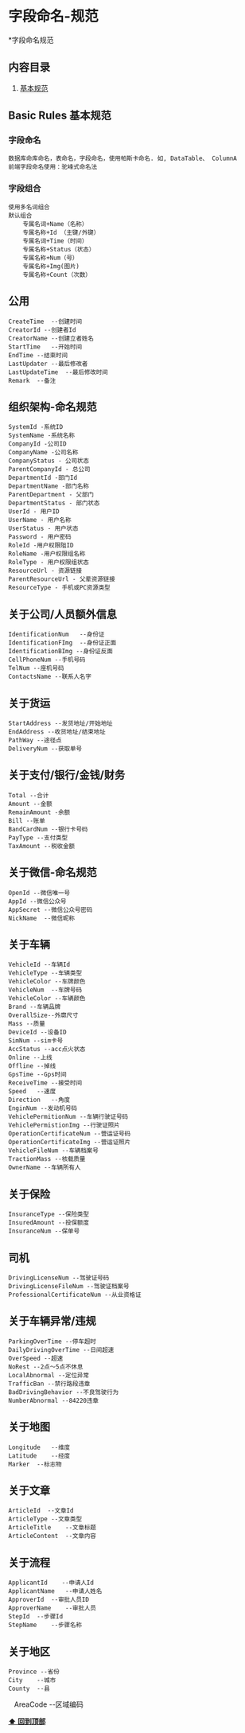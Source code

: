 # 字段命名-规范

*字段命名规范

## 内容目录

  1. [基本规范](#basic-rules-基本规范)
## Basic Rules 基本规范
### 字段命名
    数据库命库命名，表命名，字段命名，使用帕斯卡命名. 如, DataTable、 ColumnA
    前端字段命名使用：驼峰式命名法
### 字段组合
    使用多名词组合
    默认组合
        专属名词+Name（名称）
        专属名称+Id （主键/外键）
        专属名词+Time（时间）
        专属名称+Status（状态）
        专属名称+Num（号）
        专属名称+Img(图片)
        专属名称+Count（次数）
## 公用
    CreateTime  --创建时间
    CreatorId --创建者Id
    CreatorName --创建立者姓名
    StartTime   --开始时间
    EndTime --结束时间
    LastUpdater --最后修改者
    LastUpdateTime  --最后修改时间
    Remark  --备注
## 组织架构-命名规范
    SystemId -系统ID
    SystemName -系统名称
    CompanyId -公司ID
    CompanyName -公司名称
    CompanyStatus - 公司状态 
    ParentCompanyId - 总公司
    DepartmentId -部门Id
    DepartmentName -部门名称
    ParentDepartment - 父部门
    DepartmentStatus - 部门状态
    UserId - 用户ID
    UserName - 用户名称
    UserStatus - 用户状态
    Password - 用户密码
    RoleId -用户权限阻ID
    RoleName -用户权限组名称
    RoleType - 用户权限组状态
    ResourceUrl - 资源链接
    ParentResourceUrl - 父辈资源链接
    ResourceType - 手机或PC资源类型
## 关于公司/人员额外信息
    IdentificationNum   --身份证
    IdentificationFImg  --身份证正面
    IdentificationBImg --身份证反面
    CellPhoneNum --手机号码
    TelNum --座机号码
    ContactsName --联系人名字
## 关于货运
    StartAddress --发货地址/开始地址
    EndAddress --收货地址/结束地址
    PathWay --途径点
    DeliveryNum --获取单号
## 关于支付/银行/金钱/财务
    Total --合计
    Amount --金额
    RemainAmount -余额
    Bill --账单
    BandCardNum --银行卡号码
    PayType --支付类型
    TaxAmount --税收金额
## 关于微信-命名规范
    OpenId --微信唯一号
    AppId --微信公众号 
    AppSecret --微信公众号密码
    NickName  --微信昵称
## 关于车辆
    VehicleId --车辆Id
    VehicleType --车辆类型
    VehicleColor --车牌颜色
    VehicleNum  --车牌号码  
    VehicleColor --车辆颜色
    Brand --车辆品牌
    OverallSize--外廓尺寸
    Mass --质量
    DeviceId --设备ID
    SimNum --sim卡号
    AccStatus --acc点火状态
    Online --上线
    Offline --掉线
    GpsTime --Gps时间
    ReceiveTime --接受时间
    Speed   --速度
    Direction   --角度
    EnginNum --发动机号码
    VehiclePermitionNum --车辆行驶证号码
    VehiclePermistionImg --行驶证照片
    OperationCertificateNum --营运证号码
    OperationCertificateImg --营运证照片
    VehicleFileNum --车辆档案号
    TractionMass --核载质量
    OwnerName --车辆所有人   
## 关于保险
    InsuranceType --保险类型
    InsuredAmount --投保额度
    InsuranceNum --保单号
## 司机
    DrivingLicenseNum --驾驶证号码
    DrivingLicenseFileNum --驾驶证档案号
    ProfessionalCertificateNum --从业资格证    
## 关于车辆异常/违规
    ParkingOverTime --停车超时
    DailyDrivingOverTime --日间超速
    OverSpeed --超速
    NoRest --2点～5点不休息
    LocalAbnormal --定位异常
    TrafficBan --禁行路段违章
    BadDrivingBehavior --不良驾驶行为
    NumberAbnormal --84220违章
## 关于地图
    Longitude   --维度
    Latitude    --经度
    Marker  --标志物
## 关于文章
    ArticleId  --文章Id
    ArticleType --文章类型
    ArticleTitle    --文章标题
    ArticleContent  --文章内容
## 关于流程
    ApplicantId    --申请人Id
    ApplicantName   --申请人姓名
    ApproverId  --审批人员ID
    ApproverName    --审批人员
    StepId  --步骤Id
    StepName    --步骤名称
## 关于地区
    Province --省份
    City    --城市
    County  --县
    AreaCode --区域编码

**[⬆ 回到顶部](#内容目录)**

